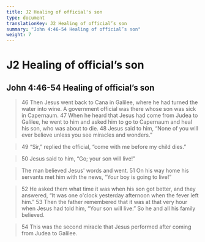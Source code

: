 ```yaml
---
title: J2 Healing of official's son
type: document
translationKey: J2 Healing of official’s son
summary: "John 4:46-54 Healing of official’s son"
weight: 7
---
```

# J2 Healing of official’s son

## John 4:46-54 Healing of official’s son

>   46 Then Jesus went back to Cana in Galilee, where he had turned the water into wine. A government official was there whose son was sick in Capernaum. 47 When he heard that Jesus had come from Judea to Galilee, he went to him and asked him to go to Capernaum and heal his son, who was about to die. 48 Jesus said to him, “None of you will ever believe unless you see miracles and wonders.”

>   49 “Sir,” replied the official, “come with me before my child dies.”

>   50 Jesus said to him, “Go; your son will live!”

>   The man believed Jesus' words and went. 51 On his way home his servants met him with the news, “Your boy is going to live!”

>   52 He asked them what time it was when his son got better, and they answered, “It was one o'clock yesterday afternoon when the fever left him.” 53 Then the father remembered that it was at that very hour when Jesus had told him, “Your son will live.” So he and all his family believed.

>   54 This was the second miracle that Jesus performed after coming from Judea to Galilee.

